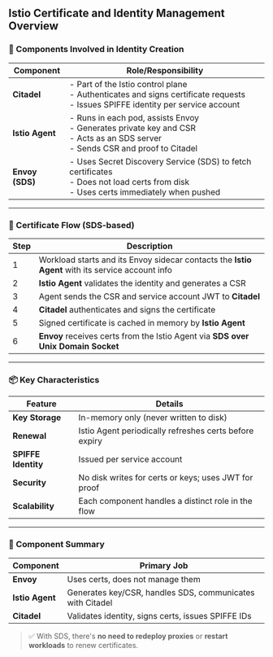 ## Istio Certificate and Identity Management Overview

### 🔐 Components Involved in Identity Creation

| **Component**    | **Role/Responsibility**                                                                 |
|------------------|------------------------------------------------------------------------------------------|
| **Citadel**      | - Part of the Istio control plane<br>- Authenticates and signs certificate requests<br>- Issues SPIFFE identity per service account |
| **Istio Agent**  | - Runs in each pod, assists Envoy<br>- Generates private key and CSR<br>- Acts as an SDS server<br>- Sends CSR and proof to Citadel |
| **Envoy (SDS)**  | - Uses Secret Discovery Service (SDS) to fetch certificates<br>- Does not load certs from disk<br>- Uses certs immediately when pushed |

---

### 🔄 Certificate Flow (SDS-based)

| **Step** | **Description**                                                                                  |
|----------|--------------------------------------------------------------------------------------------------|
| 1        | Workload starts and its Envoy sidecar contacts the **Istio Agent** with its service account info |
| 2        | **Istio Agent** validates the identity and generates a CSR                                        |
| 3        | Agent sends the CSR and service account JWT to **Citadel**                                       |
| 4        | **Citadel** authenticates and signs the certificate                                               |
| 5        | Signed certificate is cached in memory by **Istio Agent**                                         |
| 6        | **Envoy** receives certs from the Istio Agent via **SDS over Unix Domain Socket**                |

---

### 📦 Key Characteristics

| **Feature**                      | **Details**                                                                 |
|----------------------------------|------------------------------------------------------------------------------|
| **Key Storage**                  | In-memory only (never written to disk)                                       |
| **Renewal**                      | Istio Agent periodically refreshes certs before expiry                       |
| **SPIFFE Identity**             | Issued per service account                                                  |
| **Security**                     | No disk writes for certs or keys; uses JWT for proof                        |
| **Scalability**                  | Each component handles a distinct role in the flow                          |

---

### 🧠 Component Summary

| **Component**     | **Primary Job**                                                |
|-------------------|----------------------------------------------------------------|
| **Envoy**          | Uses certs, does not manage them                               |
| **Istio Agent**    | Generates key/CSR, handles SDS, communicates with Citadel     |
| **Citadel**        | Validates identity, signs certs, issues SPIFFE IDs            |

> ✅ With SDS, there's **no need to redeploy proxies** or **restart workloads** to renew certificates.



